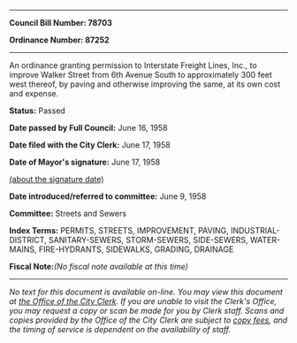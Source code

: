 

********

**Council Bill Number: 78703**
   
**Ordinance Number: 87252**
********

 An ordinance granting permission to Interstate Freight Lines, Inc., to improve Walker Street from 6th Avenue South to approximately 300 feet west thereof, by paving and otherwise improving the same, at its own cost and expense.

**Status:** Passed
   
**Date passed by Full Council:** June 16, 1958
   
**Date filed with the City Clerk:** June 17, 1958
   
**Date of Mayor's signature:** June 17, 1958
   
[(about the signature date)](/~public/approvaldate.htm)
   
   
   
**Date introduced/referred to committee:** June 9, 1958
   
**Committee:** Streets and Sewers
   
   
**Index Terms:** PERMITS, STREETS, IMPROVEMENT, PAVING, INDUSTRIAL-DISTRICT, SANITARY-SEWERS, STORM-SEWERS, SIDE-SEWERS, WATER-MAINS, FIRE-HYDRANTS, SIDEWALKS, GRADING, DRAINAGE

**Fiscal Note:**_(No fiscal note available at this time)_
********

_No text for this document is available on-line. You may view this document at [the Office of the City Clerk](http://www.seattle.gov/leg/clerk/contactUs.htm). If you are unable to visit the Clerk's Office, you may request a copy or scan be made for you by Clerk staff. Scans and copies provided by the Office of the City Clerk are subject to [copy fees](http://clerk.seattle.gov/~public/clerkfees.htm), and the timing of service is dependent on the availability of staff._


